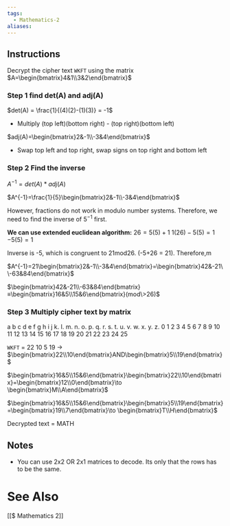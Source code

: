 ```yaml
---
tags:
  - Mathematics-2
aliases:
---
```

## Instructions

Decrypt the cipher text `WKFT` using the matrix $A=\begin{bmatrix}4&1\\3&2\end{bmatrix}$


### Step 1 find det(A) and adj(A)
$det(A) = \frac{1}{(4)(2)-(1)(3)} = -1$

- Multiply (top left)(bottom right) - (top right)(bottom left)

$adj(A)=\begin{bmatrix}2&-1\\-3&4\end{bmatrix}$

- Swap top left and top right, swap signs on top right and bottom left

### Step 2 Find the inverse
$A^{-1}=det(A)*adj(A)$

$A^{-1}=\frac{1}{5}\begin{bmatrix}2&-1\\-3&4\end{bmatrix}$

However, fractions do not work in modulo number systems. Therefore, we need to find the inverse of $5^{-1}$ first.

**We can use extended euclidean algorithm:**
$26=5(5)+1$
$1(26)-5(5)=1$
$-5(5)=1$

Inverse is -5, which is congruent to 21mod26. (-5+26 = 21).
Therefore,m

$A^{-1}=21\begin{bmatrix}2&-1\\-3&4\end{bmatrix}=\begin{bmatrix}42&-21\\-63&84\end{bmatrix}$

$\begin{bmatrix}42&-21\\-63&84\end{bmatrix}≡\begin{bmatrix}16&5\\15&6\end{bmatrix}(mod\>26)$

### Step 3 Multiply cipher text by matrix
a b c d e f g h i j k. l. m. n. o. p. q. r. s. t. u. v. w. x. y. z.
0 1 2 3 4 5 6 7 8 9 10 11 12 13 14 15 16 17 18 19 20 21 22 23 24 25

`WKFT` = 22 10 5 19 -> $\begin{bmatrix}22\\10\end{bmatrix}AND\begin{bmatrix}5\\19\end{bmatrix}$


$\begin{bmatrix}16&5\\15&6\end{bmatrix}\begin{bmatrix}22\\10\end{bmatrix}=\begin{bmatrix}12\\0\end{bmatrix}\to \begin{bmatrix}M\\A\end{bmatrix}$

$\begin{bmatrix}16&5\\15&6\end{bmatrix}\begin{bmatrix}5\\19\end{bmatrix}=\begin{bmatrix}19\\7\end{bmatrix}\to \begin{bmatrix}T\\H\end{bmatrix}$

Decrypted text = MATH

## Notes
- You can use 2x2 OR 2x1 matrices to decode. Its only that the rows has to be the same.
# See Also
[[$ Mathematics 2]]
